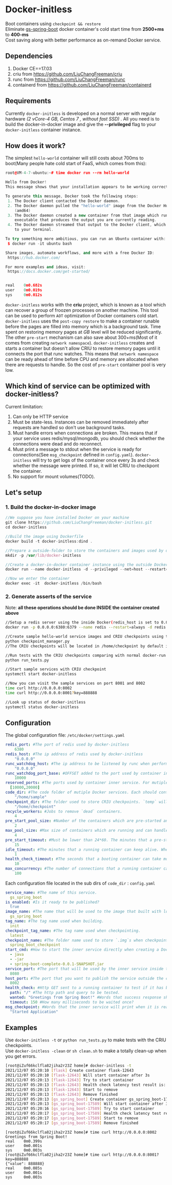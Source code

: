 # Docker-initless
Boot containers using `checkpoint && restore`    
Eliminate [gs-spring-boot](https://github.com/LiuChangFreeman/gs-spring-boot) docker container's cold start time from **2500+ms** to **400-ms**   
Cost saving along with better performance as on-remand Docker service.  
## Dependencies  

1. Docker CE==17.03
2. criu from  https://github.com/LiuChangFreeman/criu
3. runc from  https://github.com/LiuChangFreeman/runc
4. containerd from  https://github.com/LiuChangFreeman/containerd 

## Requirements

Currently `docker-initless` is developed on a normal server with regular hardware _(2 vCore-4 GB, Centos 7 , without fast SSD)_ . All you need is to build the docker-in-docker image and give the **--privileged** flag to your `docker-initless` container instance. 

## How does it work?
The simplest `hello-world` container will still costs about 700ms to boot(Many people hate cold start of FaaS, which comes from this):
```c++
root@VM-4-7-ubuntu:~# time docker run --rm hello-world

Hello from Docker!
This message shows that your installation appears to be working correctly.

To generate this message, Docker took the following steps:
 1. The Docker client contacted the Docker daemon.
 2. The Docker daemon pulled the "hello-world" image from the Docker Hub.
    (amd64)
 3. The Docker daemon created a new container from that image which runs the
    executable that produces the output you are currently reading.
 4. The Docker daemon streamed that output to the Docker client, which sent it
    to your terminal.

To try something more ambitious, you can run an Ubuntu container with:
 $ docker run -it ubuntu bash

Share images, automate workflows, and more with a free Docker ID:
 https://hub.docker.com/

For more examples and ideas, visit:
 https://docs.docker.com/get-started/


real    0m0.682s
user    0m0.019s
sys     0m0.012s
```  
`docker-initless` works with the **criu** project, which is known as a tool which can recover a group of froozen processes on another machine. This tool can be used to perform `AOT` optimization of Docker containers cold start.   
`docker-initless` uses the `post-copy restore` to make a container runable before the pages are filled into memory which is a background task. Time spent on restoring memory pages at *GB* level will be reduced significantly.     
The other `pre-start` mechanism can also save about 300+ms(Most of it comes from creating `network namespace`). `docker-initless` creates and starts a container but doesn't allow CRIU to restore memory pages until it connects the port that runc watches. This means that `network namespace` can be ready ahead of time before CPU and memory are allocated when there are requests to handle. So the cost of `pre-start` container pool is very low.

## Which kind of service can be optimized with docker-initless?
Current limitation:  
1. Can only be HTTP service
2. Must be state-less. Instances can be removed immediately after requests are handled so don't use background tasks. 
3. Must handle errors when connections are broken. This means that if your service uses redis/mysql/mongodb, you should check whether the connections were dead and do reconnect.
4. Must print a message to stdout when the service is ready for connections(See `msg_checkpoint` defined in `config.yaml`). `docker-initless` will try to get logs of the container once every 3s and check whether the message were printed. If so, it will let CRIU to checkpont the container.
5. No support for mount volumes(TODO).

## Let's setup  
### 1. Build the docker-in-docker image
```js
//We suppose you have installed Docker on your machine
git clone https://github.com/LiuChangFreeman/docker-initless.git
cd docker-initless

//Build the image using Dockerfile 
docker build -t docker-initless:dind .

//Prepare a outside-folder to store the containers and images used by docker-initless
mkdir -p /var/lib/docker-initless

//Create a docker-in-docker container instance using the outside Docker
docker run --name docker-initless -d --privileged --net=host --restart=always -v $(pwd):/home -v /var/lib/docker-initless:/var/lib/docker -v /tmp:/tmp -v /lib/modules/:/lib/modules/ docker-initless:dind /usr/sbin/init

//Now we enter the container
docker exec -it  docker-initless /bin/bash  
```
### 2. Generate asserts of the service
Note: **all these operations should be done INSIDE the container created above** 
```bash
//Setup a redis server using the inside Docker(redis_host is set to 0.0.0.0 by default so we need to run it inside)
docker run -p 0.0.0.0:6380:6379 --name redis --restart=always -d redis redis-server

//Create sample hello-world service images and CRIU checkpoints using the python script
python checkpoint_manager.py
//The CRIU checkpoints will be located in /home/checkpoint by default if success

//Run tests with the CRIU checkpoints comparing with normal docker-run cases
python run_tests.py

//Start sample services with CRIU checkpoint
systemctl start docker-initless

//Now you can visit the sample services on port 8001 and 8002
time curl http://0.0.0.0:8002
time curl http://0.0.0.0:8001?key=888888

//Look up status of docker-initless
systemctl status docker-initless
```
## Configuration
The global configuration file: `/etc/docker/settings.yaml`
```yaml
redis_port: #The port of redis used by docker-initless
    6380 
redis_host: #The ip address of redis used by docker-initless
    "0.0.0.0"
runc_watchdog_host: #The ip address to be listened by runc when performing pre-start 
    "0.0.0.0"
runc_watchdog_port_base: #OFFSET added to the port used by container inner service. Set it to the length of `reserved_ports` 
    10000
reserved_ports: #The ports used by container inner service. For mutiple container instances, everyone will take up a port individally.
  [10000,20000]
code_dir: #The code folder of mutiple Docker services. Each should contain a dockerfile and a config.yaml
    "/home/sample"
checkpoint_dir: #The folder used to store CRIU checkpoints. `temp` will be created automaticlly and used for creating temp containers.
    "/home/checkpoint"
recycle_workers: #Jobs to remove `dead` containers. 
    4
pre_start_pool_size: #Number of the containers which are pre-started and can be booted at once.
    2
max_pool_size: #Max size of containers which are running and can handle requests.
    4
pre_start_timeout: #Must be lower than 24*60. The minutes that a pre-start container can keep alive.
    15
idle_timeout: #The minutes that a running container can keep alive. When there aren't any requests to handle, running containers will be stoped and removed.
    1
health_check_timeout: #The seconds that a booting container can take most when being health checking. After which the booting container will be reguarded as a failure.
    10
max_concurrency: #The number of connections that a running container can handle mostly. If beyond docker-initless will start a new one to handle the other.
    100
```
Each configuration file located in the sub dirs of `code_dir` : `config.yaml` 
```yaml
service_name: #The name of this service.
  gs_spring_boot
is_enabled: #Is it ready to be published?
  true
image_name: #The name that will be used to the image that built with local dockerfile.
  gs_spring_boot
tag_name: #The tag name used when building.
  init
checkpoint_tag_name: #The tag name used when checkpointing.
  latest
checkpoint_name: #The folder name used to store `.img`s when checkpointing.
  spring_boot_checkpoint
start_cmd: #How to start the inner service directly when creating a Docker comntainer?
  - java
  - -jar
  - spring-boot-complete-0.0.1-SNAPSHOT.jar
service_port: #The port that will be used by the inner service inside the container.
  8080
host_port: #The port that you want to publish the service outside the container.
  8002
health_check: #Http GET sent to a running container to test if it has been ready.
  path: "/" #The http path and query to be tested.
  wanted: "Greetings from Spring Boot!" #Words that success response should contain.  
  timeout: 150 #How many milliseconds to be waited once?
msg_checkpoint: #Words that the inner service will print when it is ready.
  "Started Application"
```
## Examples
Use `docker-initless -t` or `python run_tests.py` to make tests with the CRIU checkpoints.   
Use `docker-initless -clean` or `sh clean.sh` to make a totally clean-up when you get errors.  
```bash
[root@iZuf66kclfla82jiha2r23Z home]# docker-initless -t
2021/12/07 05:20:10 [flask] Create container flask-12643
2021/12/07 05:20:10 [flask-12643] Will start container after 3s
2021/12/07 05:20:13 [flask-12643] Try to start container
2021/12/07 05:20:13 [flask-12643] Health check latency test result is: 81 ms
2021/12/07 05:20:13 [flask-12643] Start to remove
2021/12/07 05:20:13 [flask-12643] Remove finished
2021/12/07 05:20:13 [gs_spring_boot] Create container gs_spring_boot-17589
2021/12/07 05:20:13 [gs_spring_boot-17589] Will start container after 3s
2021/12/07 05:20:16 [gs_spring_boot-17589] Try to start container
2021/12/07 05:20:17 [gs_spring_boot-17589] Health check latency test result is: 386 ms
2021/12/07 05:20:17 [gs_spring_boot-17589] Start to remove
2021/12/07 05:20:17 [gs_spring_boot-17589] Remove finished
```
```
[root@iZuf66kclfla82jiha2r23Z home]# time curl http://0.0.0.0:8002
Greetings from Spring Boot!
real    0m0.399s
user    0m0.001s
sys     0m0.003s
[root@iZuf66kclfla82jiha2r23Z home]# time curl http://0.0.0.0:8001?key=888888
{"value": 888888}
real    0m0.085s
user    0m0.001s
sys     0m0.003s
```
